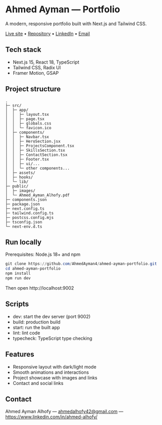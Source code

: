 # Ahmed Ayman — Portfolio

A modern, responsive portfolio built with Next.js and Tailwind CSS.

[Live site](https://ahmedayman.vercel.app/) • [Repository](https://github.com/AhmedAyman4/ahmed-ayman-portfolio) • [LinkedIn](https://www.linkedin.com/in/ahmed-alhofy/) • [Email](mailto:ahmedalhofy42@gmail.com)

## Tech stack

- Next.js 15, React 18, TypeScript
- Tailwind CSS, Radix UI
- Framer Motion, GSAP

## Project structure

```
.
├─ src/
│  ├─ app/
│  │  ├─ layout.tsx
│  │  ├─ page.tsx
│  │  ├─ globals.css
│  │  └─ favicon.ico
│  ├─ components/
│  │  ├─ Navbar.tsx
│  │  ├─ HeroSection.jsx
│  │  ├─ ProjectsComponent.tsx
│  │  ├─ SkillsSection.tsx
│  │  ├─ ContactSection.tsx
│  │  ├─ Footer.tsx
│  │  ├─ ui/...
│  │  └─ other components...
│  ├─ assets/
│  ├─ hooks/
│  └─ lib/
├─ public/
│  ├─ images/
│  └─ Ahmed_Ayman_Alhofy.pdf
├─ components.json
├─ package.json
├─ next.config.ts
├─ tailwind.config.ts
├─ postcss.config.mjs
├─ tsconfig.json
└─ next-env.d.ts
```

## Run locally

Prerequisites: Node.js 18+ and npm

```powershell
git clone https://github.com/AhmedAyman4/ahmed-ayman-portfolio.git
cd ahmed-ayman-portfolio
npm install
npm run dev
```

Then open http://localhost:9002

## Scripts

- dev: start the dev server (port 9002)
- build: production build
- start: run the built app
- lint: lint code
- typecheck: TypeScript type checking

## Features

- Responsive layout with dark/light mode
- Smooth animations and interactions
- Project showcase with images and links
- Contact and social links

## Contact

Ahmed Ayman Alhofy — ahmedalhofy42@gmail.com — https://www.linkedin.com/in/ahmed-alhofy/
